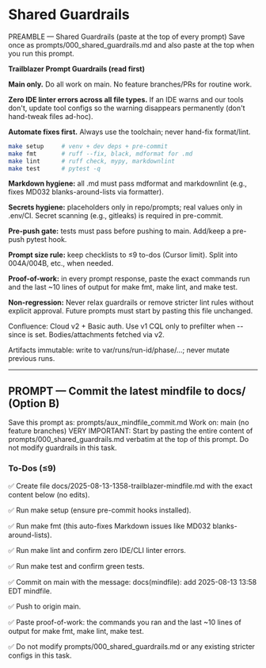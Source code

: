 # Shared Guardrails

PREAMBLE — Shared Guardrails (paste at the top of every prompt)
Save once as prompts/000_shared_guardrails.md and also paste at the top when
you run this prompt.

**Trailblazer Prompt Guardrails (read first)**

**Main only.** Do all work on main. No feature branches/PRs for routine work.

**Zero IDE linter errors across all file types.** If an IDE warns and our tools don't, update tool configs so the warning disappears permanently (don't hand-tweak files ad-hoc).

**Automate fixes first.** Always use the toolchain; never hand-fix format/lint.

```bash
make setup     # venv + dev deps + pre-commit
make fmt       # ruff --fix, black, mdformat for .md
make lint      # ruff check, mypy, markdownlint
make test      # pytest -q
```

**Markdown hygiene:** all .md must pass mdformat and markdownlint (e.g., fixes MD032 blanks-around-lists via formatter).

**Secrets hygiene:** placeholders only in repo/prompts; real values only in .env/CI. Secret scanning (e.g., gitleaks) is required in pre-commit.

**Pre-push gate:** tests must pass before pushing to main. Add/keep a pre-push pytest hook.

**Prompt size rule:** keep checklists to ≤9 to-dos (Cursor limit). Split into 004A/004B, etc., when needed.

**Proof-of-work:** in every prompt response, paste the exact commands run and the last ~10 lines of output for make fmt, make lint, and make test.

**Non-regression:** Never relax guardrails or remove stricter lint rules without explicit approval. Future prompts must start by pasting this file unchanged.

Confluence: Cloud v2 + Basic auth. Use v1 CQL only to prefilter when --since is set. Bodies/attachments fetched via v2.

Artifacts immutable: write to var/runs/run-id/phase/…; never mutate previous runs.

______________________________________________________________________

## PROMPT — Commit the latest mindfile to docs/ (Option B)

Save this prompt as: prompts/aux_mindfile_commit.md
Work on: main (no feature branches)
VERY IMPORTANT: Start by pasting the entire content of prompts/000_shared_guardrails.md verbatim at the top of this prompt. Do not modify guardrails in this task.

### To-Dos (≤9)

✅ Create file docs/2025-08-13-1358-trailblazer-mindfile.md with the exact content below (no edits).

✅ Run make setup (ensure pre-commit hooks installed).

✅ Run make fmt (this auto-fixes Markdown issues like MD032 blanks-around-lists).

✅ Run make lint and confirm zero IDE/CLI linter errors.

✅ Run make test and confirm green tests.

✅ Commit on main with the message: docs(mindfile): add 2025-08-13 13:58 EDT mindfile.

✅ Push to origin main.

✅ Paste proof-of-work: the commands you ran and the last ~10 lines of output for make fmt, make lint, make test.

✅ Do not modify prompts/000_shared_guardrails.md or any existing stricter configs in this task.
